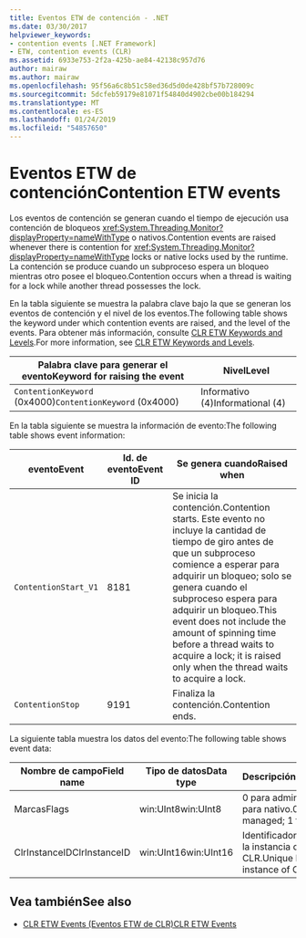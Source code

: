 ```yaml
---
title: Eventos ETW de contención - .NET
ms.date: 03/30/2017
helpviewer_keywords:
- contention events [.NET Framework]
- ETW, contention events (CLR)
ms.assetid: 6933e753-2f2a-425b-ae84-42138c957d76
author: mairaw
ms.author: mairaw
ms.openlocfilehash: 95f56a6c8b51c58ed36d5d0de428bf57b728009c
ms.sourcegitcommit: 5dcfeb59179e81071f54840d4902cbe00b184294
ms.translationtype: MT
ms.contentlocale: es-ES
ms.lasthandoff: 01/24/2019
ms.locfileid: "54857650"
---
```

# <a name="contention-etw-events"></a><span data-ttu-id="a5b25-102">Eventos ETW de contención</span><span class="sxs-lookup"><span data-stu-id="a5b25-102">Contention ETW events</span></span>

<span data-ttu-id="a5b25-103">Los eventos de contención se generan cuando el tiempo de ejecución usa contención de bloqueos <xref:System.Threading.Monitor?displayProperty=nameWithType> o nativos.</span><span class="sxs-lookup"><span data-stu-id="a5b25-103">Contention events are raised whenever there is contention for <xref:System.Threading.Monitor?displayProperty=nameWithType> locks or native locks used by the runtime.</span></span> <span data-ttu-id="a5b25-104">La contención se produce cuando un subproceso espera un bloqueo mientras otro posee el bloqueo.</span><span class="sxs-lookup"><span data-stu-id="a5b25-104">Contention occurs when a thread is waiting for a lock while another thread possesses the lock.</span></span>

<span data-ttu-id="a5b25-105">En la tabla siguiente se muestra la palabra clave bajo la que se generan los eventos de contención y el nivel de los eventos.</span><span class="sxs-lookup"><span data-stu-id="a5b25-105">The following table shows the keyword under which contention events are raised, and the level of the events.</span></span> <span data-ttu-id="a5b25-106">Para obtener más información, consulte [CLR ETW Keywords and Levels](clr-etw-keywords-and-levels.md).</span><span class="sxs-lookup"><span data-stu-id="a5b25-106">For more information, see [CLR ETW Keywords and Levels](clr-etw-keywords-and-levels.md).</span></span>

|<span data-ttu-id="a5b25-107">Palabra clave para generar el evento</span><span class="sxs-lookup"><span data-stu-id="a5b25-107">Keyword for raising the event</span></span>|<span data-ttu-id="a5b25-108">Nivel</span><span class="sxs-lookup"><span data-stu-id="a5b25-108">Level</span></span>|
|-----------------------------------|-----------|
|<span data-ttu-id="a5b25-109">`ContentionKeyword` (0x4000)</span><span class="sxs-lookup"><span data-stu-id="a5b25-109">`ContentionKeyword` (0x4000)</span></span>|<span data-ttu-id="a5b25-110">Informativo (4)</span><span class="sxs-lookup"><span data-stu-id="a5b25-110">Informational (4)</span></span>|

<span data-ttu-id="a5b25-111">En la tabla siguiente se muestra la información de evento:</span><span class="sxs-lookup"><span data-stu-id="a5b25-111">The following table shows event information:</span></span>

|<span data-ttu-id="a5b25-112">evento</span><span class="sxs-lookup"><span data-stu-id="a5b25-112">Event</span></span>|<span data-ttu-id="a5b25-113">Id. de evento</span><span class="sxs-lookup"><span data-stu-id="a5b25-113">Event ID</span></span>|<span data-ttu-id="a5b25-114">Se genera cuando</span><span class="sxs-lookup"><span data-stu-id="a5b25-114">Raised when</span></span>|
|-----------|--------------|-----------------|
|`ContentionStart_V1`|<span data-ttu-id="a5b25-115">81</span><span class="sxs-lookup"><span data-stu-id="a5b25-115">81</span></span>|<span data-ttu-id="a5b25-116">Se inicia la contención.</span><span class="sxs-lookup"><span data-stu-id="a5b25-116">Contention starts.</span></span> <span data-ttu-id="a5b25-117">Este evento no incluye la cantidad de tiempo de giro antes de que un subproceso comience a esperar para adquirir un bloqueo; solo se genera cuando el subproceso espera para adquirir un bloqueo.</span><span class="sxs-lookup"><span data-stu-id="a5b25-117">This event does not include the amount of spinning time before a thread waits to acquire a lock; it is raised only when the thread waits to acquire a lock.</span></span>|
|`ContentionStop`|<span data-ttu-id="a5b25-118">91</span><span class="sxs-lookup"><span data-stu-id="a5b25-118">91</span></span>|<span data-ttu-id="a5b25-119">Finaliza la contención.</span><span class="sxs-lookup"><span data-stu-id="a5b25-119">Contention ends.</span></span>|

<span data-ttu-id="a5b25-120">La siguiente tabla muestra los datos del evento:</span><span class="sxs-lookup"><span data-stu-id="a5b25-120">The following table shows event data:</span></span>

|<span data-ttu-id="a5b25-121">Nombre de campo</span><span class="sxs-lookup"><span data-stu-id="a5b25-121">Field name</span></span>|<span data-ttu-id="a5b25-122">Tipo de datos</span><span class="sxs-lookup"><span data-stu-id="a5b25-122">Data type</span></span>|<span data-ttu-id="a5b25-123">Descripción</span><span class="sxs-lookup"><span data-stu-id="a5b25-123">Description</span></span>|
|----------------|---------------|-----------------|
|<span data-ttu-id="a5b25-124">Marcas</span><span class="sxs-lookup"><span data-stu-id="a5b25-124">Flags</span></span>|<span data-ttu-id="a5b25-125">win:UInt8</span><span class="sxs-lookup"><span data-stu-id="a5b25-125">win:UInt8</span></span>|<span data-ttu-id="a5b25-126">0 para administrado; 1 para nativo.</span><span class="sxs-lookup"><span data-stu-id="a5b25-126">0 for managed; 1 for native.</span></span>|
|<span data-ttu-id="a5b25-127">ClrInstanceID</span><span class="sxs-lookup"><span data-stu-id="a5b25-127">ClrInstanceID</span></span>|<span data-ttu-id="a5b25-128">win:UInt16</span><span class="sxs-lookup"><span data-stu-id="a5b25-128">win:UInt16</span></span>|<span data-ttu-id="a5b25-129">Identificador único para la instancia de CLR.</span><span class="sxs-lookup"><span data-stu-id="a5b25-129">Unique ID for the instance of CLR.</span></span>|

## <a name="see-also"></a><span data-ttu-id="a5b25-130">Vea también</span><span class="sxs-lookup"><span data-stu-id="a5b25-130">See also</span></span>

- [<span data-ttu-id="a5b25-131">CLR ETW Events (Eventos ETW de CLR)</span><span class="sxs-lookup"><span data-stu-id="a5b25-131">CLR ETW Events</span></span>](clr-etw-events.md)
